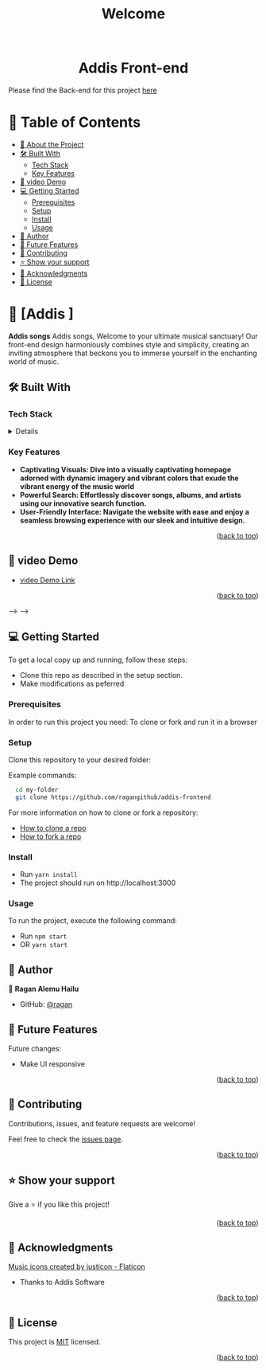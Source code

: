 <a name="readme-top"></a>

<div align="center">

  <h1><b>Welcome </b></h1>

</div>

<div align="center">
  
  <br/>
<h1 align="center">Addis Front-end</h1>
</div>

Please find the Back-end for this project [here](https://github.com/ragangithub/Addis-songApi)

<!-- TABLE OF CONTENTS -->

# 📗 Table of Contents

- [📖 About the Project](#about-project)
- [🛠 Built With ](#-built-with-)
  - [Tech Stack ](#tech-stack-)
  - [Key Features ](#key-features-)
  <!-- -   [🤯 Walk through video ](#walk-through) -->
- [🚀 video Demo ](#-live-demo-)
- [💻 Getting Started ](#-getting-started-)
  - [Prerequisites](#prerequisites)
  - [Setup](#setup)
  - [Install](#install)
  - [Usage](#usage)
- [👥 Author ](#-author-)
- [🔭 Future Features ](#-future-features-)
- [🤝 Contributing ](#-contributing-)
- [⭐️ Show your support ](#️-show-your-support-)
- [🙏 Acknowledgments ](#-acknowledgments-)
- [📝 License ](#-license-)

<!-- PROJECT DESCRIPTION -->

# 📖 [Addis ] <a name="about-project"></a>

**Addis songs** Addis songs, Welcome to your ultimate musical sanctuary! Our front-end design harmoniously combines style and simplicity, creating an inviting atmosphere that beckons you to immerse yourself in the enchanting world of music.

## 🛠 Built With <a name="built-with"></a>

### Tech Stack <a name="tech-stack"></a>

<details>
  
  <ul>
    <li>React</li>
    <li>Redux</li>
     <li>Redux-toolkit</li>
      <li>Redux-saga</li>
    <li>Typescript</li>
  </ul>
</details>

<!-- Features -->

### Key Features <a name="key-features"></a>

- **Captivating Visuals: Dive into a visually captivating homepage adorned with dynamic imagery and vibrant colors that exude the vibrant energy of the music world**
- **Powerful Search: Effortlessly discover songs, albums, and artists using our innovative search function.**
- **User-Friendly Interface: Navigate the website with ease and enjoy a seamless browsing experience with our sleek and intuitive design.**

<p align="right">(<a href="#readme-top">back to top</a>)</p>

<!-- LIVE DEMO -->

## 🚀 video Demo <a name="live-demo"></a>

- [video Demo Link](https://www.loom.com/share/879f926c6974458aaa5f259a7dec3d4c)

<p align="right">(<a href="#readme-top">back to top</a>)</p> --> -->

<!-- GETTING STARTED -->

## 💻 Getting Started <a name="getting-started"></a>

To get a local copy up and running, follow these steps:

- Clone this repo as described in the setup section.
- Make modifications as peferred

### Prerequisites

In order to run this project you need: To clone or fork and run it in a browser

### Setup

Clone this repository to your desired folder:

Example commands:

```sh
  cd my-folder
  git clone https://github.com/ragangithub/addis-frontend
```

For more information on how to clone or fork a repository:

- <a href="https://docs.github.com/en/repositories/creating-and-managing-repositories/cloning-a-repository">How to clone a repo</a>
- <a href="https://docs.github.com/en/get-started/quickstart/fork-a-repo">How to fork a repo</a>

### Install

- Run `yarn install`
- The project should run on http://localhost:3000

### Usage

To run the project, execute the following command:

- Run `npm start`
- OR `yarn start`

<!-- AUTHORS -->

## 👥 Author <a name="authors"></a>

👤 **Ragan Alemu Hailu**

- GitHub: [@ragan](https://github.com/ragangithub)

<!-- FUTURE FEATURES -->

## 🔭 Future Features <a name="future-features"></a>

Future changes:

- Make UI responsive

<p align="right">(<a href="#readme-top">back to top</a>)</p>

<!-- CONTRIBUTING -->

## 🤝 Contributing <a name="contributing"></a>

Contributions, issues, and feature requests are welcome!

Feel free to check the [issues page](https://github.com/ragangithub/addis-frontend/issues).

<p align="right">(<a href="#readme-top">back to top</a>)</p>

<!-- SUPPORT -->

## ⭐️ Show your support <a name="support"></a>

Give a ⭐️ if you like this project!

<p align="right">(<a href="#readme-top">back to top</a>)</p>

<!-- ACKNOWLEDGEMENTS -->

## 🙏 Acknowledgments <a name="acknowledgements"></a>

<a href="https://www.flaticon.com/free-icons" title="recipe icons">Music icons created by justicon - Flaticon</a><br />

- Thanks to Addis Software

<p align="right">(<a href="#readme-top">back to top</a>)</p>

<!-- LICENSE -->

## 📝 License <a name="license"></a>

This project is [MIT](./LICENSE) licensed.

<p align="right">(<a href="#readme-top">back to top</a>)</p>
